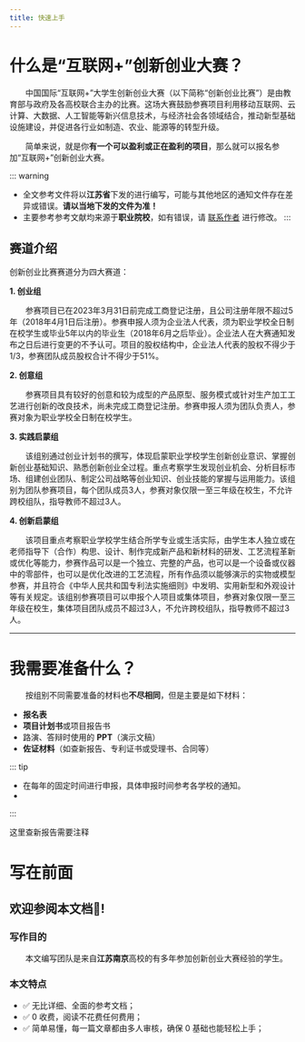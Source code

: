 ```yaml
---
title: 快速上手
---
```

# 什么是“互联网+”创新创业大赛？
&emsp;&emsp;中国国际“互联网+”大学生创新创业大赛（以下简称“创新创业比赛”）是由教育部与政府及各高校联合主办的比赛。这场大赛鼓励参赛项目利用移动互联网、云计算、大数据、人工智能等新兴信息技术，与经济社会各领域结合，推动新型基础设施建设，并促进各行业如制造、农业、能源等的转型升级。

&emsp;&emsp;简单来说，就是你**有一个可以盈利或正在盈利的项目**，那么就可以报名参加“互联网+”创新创业大赛。

::: warning
- 全文参考文件将以**江苏省**下发的进行编写，可能与其他地区的通知文件存在差异或错误。**请以当地下发的文件为准！**
- 主要参考参考文献均来源于**职业院校**，如有错误，请 [联系作者](/thank) 进行修改。
:::

## 赛道介绍

创新创业比赛赛道分为四大赛道：

**1. 创业组**

&emsp;&emsp;参赛项目已在2023年3月31日前完成工商登记注册，且公司注册年限不超过5年（2018年4月1日后注册）。参赛申报人须为企业法人代表，须为职业学校全日制在校学生或毕业5年以内的毕业生（2018年6月之后毕业）。企业法人在大赛通知发布之日后进行变更的不予认可。项目的股权结构中，企业法人代表的股权不得少于1/3，参赛团队成员股权合计不得少于51%。

**2. 创意组**

&emsp;&emsp;参赛项目具有较好的创意和较为成型的产品原型、服务模式或针对生产加工工艺进行创新的改良技术，尚未完成工商登记注册。参赛申报人须为团队负责人，参赛对象为职业学校全日制在校学生。


**3. 实践启蒙组**

&emsp;&emsp;该组别通过创业计划书的撰写，体现启蒙职业学校学生创新创业意识、掌握创新创业基础知识、熟悉创新创业全过程。重点考察学生发现创业机会、分析目标市场、组建创业团队、制定公司战略等创业知识、创业技能的掌握与运用能力。该组别为团队参赛项目，每个团队成员3人，参赛对象仅限一至三年级在校生，不允许跨校组队，指导教师不超过3人。


**4. 创新启蒙组**

&emsp;&emsp;该项目重点考察职业学校学生结合所学专业或生活实际，由学生本人独立或在老师指导下（合作）构思、设计、制作完成新产品和新材料的研发、工艺流程革新或优化等能力，参赛作品可以是一个独立、完整的产品，也可以是一个设备或仪器中的零部件，也可以是优化改进的工艺流程，所有作品须以能够演示的实物或模型参赛，并且符合《中华人民共和国专利法实施细则》中发明、实用新型和外观设计等有关规定。该组别参赛项目可以申报个人项目或集体项目，参赛对象仅限一至三年级在校生，集体项目团队成员不超过3人，不允许跨校组队，指导教师不超过3人。

-----

# 我需要准备什么？

&emsp;&emsp;按组别不同需要准备的材料也**不尽相同**，但是主要是如下材料：

- **报名表**
- **项目计划书**或项目报告书
- 路演、答辩时使用的 **PPT**（演示文稿）
- **佐证材料**（如查新报告、专利证书或受理书、合同等）

::: tip
- 在每年的固定时间进行申报，具体申报时间参考各学校的通知。
- 
:::

这里查新报告需要注释


# 写在前面

## 欢迎参阅本文档👏!

### 写作目的

&emsp;&emsp;本文编写团队是来自**江苏南京**高校的有多年参加创新创业大赛经验的学生。




### 本文特点

- ✅ 无比详细、全面的参考文档；
- ✅ 0 收费，阅读不花费任何费用；
- ✅ 简单易懂，每一篇文章都由多人审核，确保 0 基础也能轻松上手；

